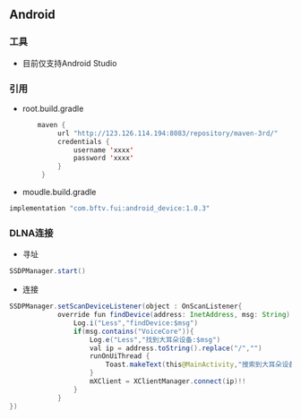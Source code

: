 ## Android

### 工具

* 目前仅支持Android Studio

### 引用

* root.build.gradle

```java
       maven {
            url "http://123.126.114.194:8083/repository/maven-3rd/"
            credentials {
                username 'xxxx'
                password 'xxxx'
            }
        }
 ```

* moudle.build.gradle
```java
implementation "com.bftv.fui:android_device:1.0.3"
```


### DLNA连接

* 寻址
```java
SSDPManager.start()
```

* 连接
```java
SSDPManager.setScanDeviceListener(object : OnScanListener{
            override fun findDevice(address: InetAddress, msg: String) {
                Log.i("Less","findDevice:$msg")
                if(msg.contains("VoiceCore")){
                    Log.e("Less","找到大耳朵设备:$msg")
                    val ip = address.toString().replace("/","")
                    runOnUiThread {
                        Toast.makeText(this@MainActivity,"搜索到大耳朵设备IP:$ip", Toast.LENGTH_SHORT).show()
                    }
                    mXClient = XClientManager.connect(ip)!!
                }
            }
})
```

